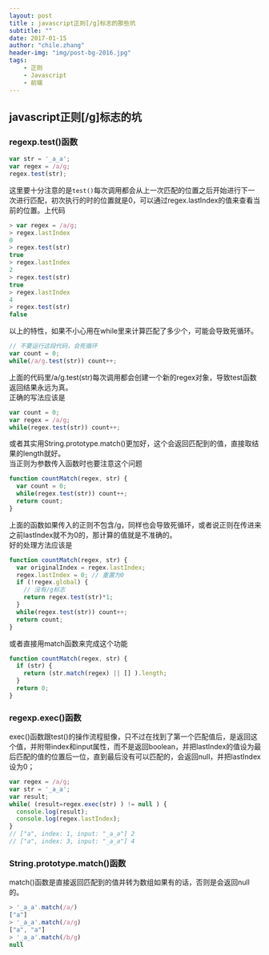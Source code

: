 ```yaml
---
layout: post
title : javascript正则[/g]标志的那些坑
subtitle: ""
date: 2017-01-15
author: "chile.zhang"
header-img: "img/post-bg-2016.jpg"
tags:
    - 正则
    - Javascript
    - 前端
---
```



## javascript正则[/g]标志的坑

### regexp.test()函数

```javascript  
var str = '_a_a';
var regex = /a/g;
regex.test(str);
```  

这里要十分注意的是`test()`每次调用都会从上一次匹配的位置之后开始进行下一次进行匹配，初次执行的时的位置就是0，可以通过regex.lastIndex的值来查看当前的位置。上代码  

```javascript  
> var regex = /a/g;
> regex.lastIndex
0
> regex.test(str)
true
> regex.lastIndex
2
> regex.test(str)
true
> regex.lastIndex
4
> regex.test(str)
false
```

以上的特性，如果不小心用在while里来计算匹配了多少个，可能会导致死循环。  

```javascript  
// 不要运行这段代码，会死循环
var count = 0;
while(/a/g.test(str)) count++;
```

上面的代码里/a/g.test(str)每次调用都会创建一个新的regex对象，导致test函数返回结果永远为真。  
正确的写法应该是  

```javascript  
var count = 0;
var regex = /a/g;
while(regex.test(str)) count++;
```

或者其实用String.prototype.match()更加好，这个会返回匹配到的值，直接取结果的length就好。  
当正则为参数传入函数时也要注意这个问题  

```javascript   
function countMatch(regex, str) {
  var count = 0;
  while(regex.test(str)) count++;
  return count;
}
```

上面的函数如果传入的正则不包含/g，同样也会导致死循环，或者说正则在传进来之前lastIndex就不为0的，那计算的值就是不准确的。  
好的处理方法应该是  

```javascript  
function countMatch(regex, str) {
  var originalIndex = regex.lastIndex;
  regex.lastIndex = 0; // 重置为0
  if (!regex.global) {
    // 没有/g标志
    return regex.test(str)*1;
  }
  while(regex.test(str)) count++;
  return count; 
}
```

或者直接用match函数来完成这个功能  

```javascript
function countMatch(regex, str) {
  if (str) {
    return (str.match(regex) || [] ).length;
  }
  return 0;
}
```

### regexp.exec()函数

exec()函数跟test()的操作流程挺像，只不过在找到了第一个匹配值后，是返回这个值，并附带index和input属性，而不是返回boolean，并把lastIndex的值设为最后匹配的值的位置后一位，直到最后没有可以匹配的，会返回null，并把lastIndex设为0；  

```javascript  
var regex = /a/g;
var str = '_a_a';
var result;
while( (result=regex.exec(str) ) != null ) {
  console.log(result);
  console.log(regex.lastIndex);
}
// ["a", index: 1, input: "_a_a"] 2
// ["a", index: 3, input: "_a_a"] 4
```

### String.prototype.match()函数
match()函数是直接返回匹配到的值并转为数组如果有的话，否则是会返回null的。  

```javascript  
> '_a_a'.match(/a/)
["a"]
> '_a_a'.match(/a/g)
["a", "a"]
> '_a_a'.match(/b/g)
null
```
